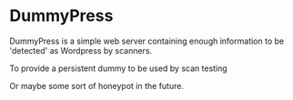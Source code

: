 DummyPress
======

DummyPress is a simple web server containing enough information to be 'detected' as Wordpress by scanners.

To provide a persistent dummy to be used by scan testing

Or maybe some sort of honeypot in the future.
